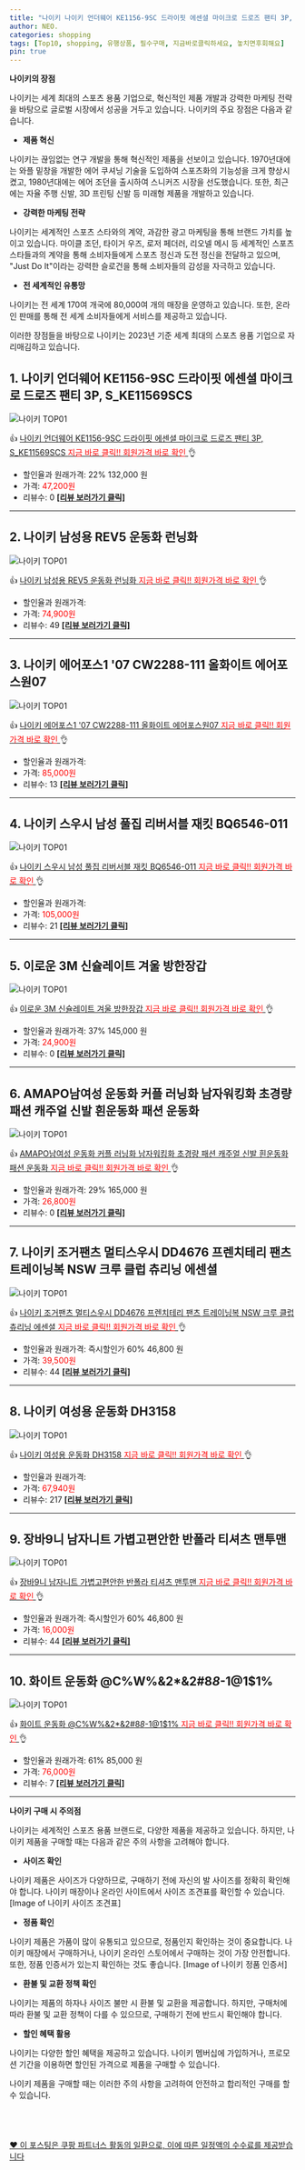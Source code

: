 ```yaml
---
title: "나이키 나이키 언더웨어 KE1156-9SC 드라이핏 에센셜 마이크로 드로즈 팬티 3P, S_KE11569SCS 특장점 필요 추천 제품 비교 최저 가격 비교 장점 구매 후기 구매평"
author: NEO.
categories: shopping
tags: [Top10, shopping, 유행상품, 필수구매, 지금바로클릭하세요, 놓치면후회해요]
pin: true
---
```

**나이키의 장점**

나이키는 세계 최대의 스포츠 용품 기업으로, 혁신적인 제품 개발과 강력한 마케팅 전략을 바탕으로 글로벌 시장에서 성공을 거두고 있습니다. 나이키의 주요 장점은 다음과 같습니다.

* **제품 혁신**

나이키는 끊임없는 연구 개발을 통해 혁신적인 제품을 선보이고 있습니다. 1970년대에는 와플 밑창을 개발한 에어 쿠셔닝 기술을 도입하여 스포츠화의 기능성을 크게 향상시켰고, 1980년대에는 에어 조던을 출시하여 스니커즈 시장을 선도했습니다. 또한, 최근에는 자율 주행 신발, 3D 프린팅 신발 등 미래형 제품을 개발하고 있습니다.

* **강력한 마케팅 전략**

나이키는 세계적인 스포츠 스타와의 계약, 과감한 광고 마케팅을 통해 브랜드 가치를 높이고 있습니다. 마이클 조던, 타이거 우즈, 로저 페더러, 리오넬 메시 등 세계적인 스포츠 스타들과의 계약을 통해 소비자들에게 스포츠 정신과 도전 정신을 전달하고 있으며, "Just Do It"이라는 강력한 슬로건을 통해 소비자들의 감성을 자극하고 있습니다.

* **전 세계적인 유통망**

나이키는 전 세계 170여 개국에 80,000여 개의 매장을 운영하고 있습니다. 또한, 온라인 판매를 통해 전 세계 소비자들에게 서비스를 제공하고 있습니다.

이러한 장점들을 바탕으로 나이키는 2023년 기준 세계 최대의 스포츠 용품 기업으로 자리매김하고 있습니다.

   

## 1. 나이키 언더웨어 KE1156-9SC 드라이핏 에센셜 마이크로 드로즈 팬티 3P, S_KE11569SCS

![나이키 TOP01](https://thumbnail9.coupangcdn.com/thumbnails/remote/490x490ex/image/vendor_inventory/2d9b/4d08575703ad8feba1018a44924c6799e1240d11e2031062f7033f59ef3e.jpg)


👍 [나이키 언더웨어 KE1156-9SC 드라이핏 에센셜 마이크로 드로즈 팬티 3P, S_KE11569SCS <font color=red> 지금 바로 클릭!! 회원가격 바로 확인 </font> ](https://link.coupang.com/re/AFFSDP?lptag=AF3617701&subid=GithubCoopas&pageKey=7508878858&traceid=V0-153&itemId=19670892330&vendorItemId=86776457676) 👌 


- 할인율과 원래가격: 22%  132,000   원
- 가격: <span style='color:red'>47,200원</span>
- 리뷰수: 0  [**[리뷰 보러가기 클릭]**](https://link.coupang.com/re/AFFSDP?lptag=AF3617701&subid=GithubCoopas&pageKey=7508878858&traceid=V0-153&itemId=19670892330&vendorItemId=86776457676)

---


   

## 2. 나이키 남성용 REV5 운동화 런닝화

![나이키 TOP01](https://thumbnail6.coupangcdn.com/thumbnails/remote/490x490ex/image/vendor_inventory/6615/6327e6b4b3f2ecd7b9abae100eb2072a76c9855471b0677866fe85c853e1.jpg)


👍 [나이키 남성용 REV5 운동화 런닝화 <font color=red> 지금 바로 클릭!! 회원가격 바로 확인 </font> ](https://link.coupang.com/re/AFFSDP?lptag=AF3617701&subid=GithubCoopas&pageKey=4790782302&traceid=V0-153&itemId=6138609949&vendorItemId=87755302181) 👌 


- 할인율과 원래가격: 
- 가격: <span style='color:red'>74,900원</span>
- 리뷰수: 49  [**[리뷰 보러가기 클릭]**](https://link.coupang.com/re/AFFSDP?lptag=AF3617701&subid=GithubCoopas&pageKey=4790782302&traceid=V0-153&itemId=6138609949&vendorItemId=87755302181)

---


   

## 3. 나이키 에어포스1 '07 CW2288-111 올화이트 에어포스원07

![나이키 TOP01](https://thumbnail9.coupangcdn.com/thumbnails/remote/490x490ex/image/vendor_inventory/e6bb/7da82de9d87110193086dc27eb63daf5ee6e69b0f07142b8591b38396bc4.jpg)


👍 [나이키 에어포스1 '07 CW2288-111 올화이트 에어포스원07 <font color=red> 지금 바로 클릭!! 회원가격 바로 확인 </font> ](https://link.coupang.com/re/AFFSDP?lptag=AF3617701&subid=GithubCoopas&pageKey=6957293598&traceid=V0-153&itemId=16923938641&vendorItemId=87914013182) 👌 


- 할인율과 원래가격: 
- 가격: <span style='color:red'>85,000원</span>
- 리뷰수: 13  [**[리뷰 보러가기 클릭]**](https://link.coupang.com/re/AFFSDP?lptag=AF3617701&subid=GithubCoopas&pageKey=6957293598&traceid=V0-153&itemId=16923938641&vendorItemId=87914013182)

---


   

## 4. 나이키 스우시 남성 풀집 리버서블 재킷 BQ6546-011

![나이키 TOP01](https://thumbnail6.coupangcdn.com/thumbnails/remote/490x490ex/image/vendor_inventory/9b81/f43786474aca793e078c1f6784a0991f8d2a6028e608760cb3e46186e693.png)


👍 [나이키 스우시 남성 풀집 리버서블 재킷 BQ6546-011 <font color=red> 지금 바로 클릭!! 회원가격 바로 확인 </font> ](https://link.coupang.com/re/AFFSDP?lptag=AF3617701&subid=GithubCoopas&pageKey=7652964577&traceid=V0-153&itemId=20367753265&vendorItemId=87451574099) 👌 


- 할인율과 원래가격: 
- 가격: <span style='color:red'>105,000원</span>
- 리뷰수: 21  [**[리뷰 보러가기 클릭]**](https://link.coupang.com/re/AFFSDP?lptag=AF3617701&subid=GithubCoopas&pageKey=7652964577&traceid=V0-153&itemId=20367753265&vendorItemId=87451574099)

---


   

## 5. 이로운 3M 신슐레이트 겨울 방한장갑

![나이키 TOP01](https://thumbnail10.coupangcdn.com/thumbnails/remote/490x490ex/image/vendor_inventory/d2f5/2ec1b13a7e030a088cd3348bf2f3f99cd630007edcf69df7338c3c75902e.jpeg)


👍 [이로운 3M 신슐레이트 겨울 방한장갑 <font color=red> 지금 바로 클릭!! 회원가격 바로 확인 </font> ](https://link.coupang.com/re/AFFSDP?lptag=AF3617701&subid=GithubCoopas&pageKey=7618320315&traceid=V0-153&itemId=20192248855&vendorItemId=87283403196) 👌 


- 할인율과 원래가격: 37%  145,000   원
- 가격: <span style='color:red'>24,900원</span>
- 리뷰수: 0  [**[리뷰 보러가기 클릭]**](https://link.coupang.com/re/AFFSDP?lptag=AF3617701&subid=GithubCoopas&pageKey=7618320315&traceid=V0-153&itemId=20192248855&vendorItemId=87283403196)

---


   

## 6. AMAPO남여성 운동화 커플 러닝화 남자워킹화 초경량 패션 캐주얼 신발 흰운동화 패션 운동화

![나이키 TOP01](https://thumbnail8.coupangcdn.com/thumbnails/remote/490x490ex/image/vendor_inventory/9cb1/54b6d21d7730e3bbba1bbacbb3344a05dfd3c3fb4684c2e6ec855e4721d5.jpg)


👍 [AMAPO남여성 운동화 커플 러닝화 남자워킹화 초경량 패션 캐주얼 신발 흰운동화 패션 운동화 <font color=red> 지금 바로 클릭!! 회원가격 바로 확인 </font> ](https://link.coupang.com/re/AFFSDP?lptag=AF3617701&subid=GithubCoopas&pageKey=7032618253&traceid=V0-153&itemId=17360988246&vendorItemId=84530946298) 👌 


- 할인율과 원래가격: 29%  165,000   원
- 가격: <span style='color:red'>26,800원</span>
- 리뷰수: 0  [**[리뷰 보러가기 클릭]**](https://link.coupang.com/re/AFFSDP?lptag=AF3617701&subid=GithubCoopas&pageKey=7032618253&traceid=V0-153&itemId=17360988246&vendorItemId=84530946298)

---


   

## 7. 나이키 조거팬츠 멀티스우시 DD4676 프렌치테리 팬츠 트레이닝복 NSW 크루 클럽 츄리닝 에센셜

![나이키 TOP01](https://thumbnail10.coupangcdn.com/thumbnails/remote/490x490ex/image/vendor_inventory/3be6/a183db69686d57c0e76c2881a9acb4bb4a083796fcc1c565c8d82440e88a.jpg)


👍 [나이키 조거팬츠 멀티스우시 DD4676 프렌치테리 팬츠 트레이닝복 NSW 크루 클럽 츄리닝 에센셜 <font color=red> 지금 바로 클릭!! 회원가격 바로 확인 </font> ](https://link.coupang.com/re/AFFSDP?lptag=AF3617701&subid=GithubCoopas&pageKey=7585016177&traceid=V0-153&itemId=20030605258&vendorItemId=87127149299) 👌 


- 할인율과 원래가격: 즉시할인가 60%  46,800   원
- 가격: <span style='color:red'>39,500원</span>
- 리뷰수: 44  [**[리뷰 보러가기 클릭]**](https://link.coupang.com/re/AFFSDP?lptag=AF3617701&subid=GithubCoopas&pageKey=7585016177&traceid=V0-153&itemId=20030605258&vendorItemId=87127149299)

---


   

## 8. 나이키 여성용 운동화 DH3158

![나이키 TOP01](https://thumbnail10.coupangcdn.com/thumbnails/remote/490x490ex/image/vendor_inventory/bbe2/15074b10ec77e734f12d7061b338a444c6e922c8b19b233fef404730406d.jpg)


👍 [나이키 여성용 운동화 DH3158 <font color=red> 지금 바로 클릭!! 회원가격 바로 확인 </font> ](https://link.coupang.com/re/AFFSDP?lptag=AF3617701&subid=GithubCoopas&pageKey=7485742354&traceid=V0-153&itemId=19564446415&vendorItemId=86672347491) 👌 


- 할인율과 원래가격: 
- 가격: <span style='color:red'>67,940원</span>
- 리뷰수: 217  [**[리뷰 보러가기 클릭]**](https://link.coupang.com/re/AFFSDP?lptag=AF3617701&subid=GithubCoopas&pageKey=7485742354&traceid=V0-153&itemId=19564446415&vendorItemId=86672347491)

---


   

## 9. 장바9니 남자니트 가볍고편안한 반폴라 티셔츠 맨투맨

![나이키 TOP01](https://thumbnail8.coupangcdn.com/thumbnails/remote/490x490ex/image/vendor_inventory/8504/166fef1c29d2358096f9e5c161eece75992152a9d1d208361020cf263d3b.jpg)


👍 [장바9니 남자니트 가볍고편안한 반폴라 티셔츠 맨투맨 <font color=red> 지금 바로 클릭!! 회원가격 바로 확인 </font> ](https://link.coupang.com/re/AFFSDP?lptag=AF3617701&subid=GithubCoopas&pageKey=6201491782&traceid=V0-153&itemId=12308017485&vendorItemId=79578195367) 👌 


- 할인율과 원래가격: 즉시할인가 60%  46,800   원
- 가격: <span style='color:red'>16,000원</span>
- 리뷰수: 44  [**[리뷰 보러가기 클릭]**](https://link.coupang.com/re/AFFSDP?lptag=AF3617701&subid=GithubCoopas&pageKey=6201491782&traceid=V0-153&itemId=12308017485&vendorItemId=79578195367)

---


   

## 10. 화이트 운동화 @C%W%&2*&2#8*8*-1@1$1%

![나이키 TOP01](https://thumbnail7.coupangcdn.com/thumbnails/remote/490x490ex/image/vendor_inventory/66db/258615da6cea93cde678f4a9694b0dae3ef604b23e869163d3f1904cd048.jpg)


👍 [화이트 운동화 @C%W%&2*&2#8*8*-1@1$1% <font color=red> 지금 바로 클릭!! 회원가격 바로 확인 </font> ](https://link.coupang.com/re/AFFSDP?lptag=AF3617701&subid=GithubCoopas&pageKey=7560473806&traceid=V0-153&itemId=19917391757&vendorItemId=87814537661) 👌 


- 할인율과 원래가격: 61%  85,000   원
- 가격: <span style='color:red'>76,000원</span>
- 리뷰수: 7  [**[리뷰 보러가기 클릭]**](https://link.coupang.com/re/AFFSDP?lptag=AF3617701&subid=GithubCoopas&pageKey=7560473806&traceid=V0-153&itemId=19917391757&vendorItemId=87814537661)

---
**나이키 구매 시 주의점**

나이키는 세계적인 스포츠 용품 브랜드로, 다양한 제품을 제공하고 있습니다. 하지만, 나이키 제품을 구매할 때는 다음과 같은 주의 사항을 고려해야 합니다.

* **사이즈 확인**

나이키 제품은 사이즈가 다양하므로, 구매하기 전에 자신의 발 사이즈를 정확히 확인해야 합니다. 나이키 매장이나 온라인 사이트에서 사이즈 조견표를 확인할 수 있습니다.
[Image of 나이키 사이즈 조견표]

* **정품 확인**

나이키 제품은 가품이 많이 유통되고 있으므로, 정품인지 확인하는 것이 중요합니다. 나이키 매장에서 구매하거나, 나이키 온라인 스토어에서 구매하는 것이 가장 안전합니다. 또한, 정품 인증서가 있는지 확인하는 것도 좋습니다.
[Image of 나이키 정품 인증서]

* **환불 및 교환 정책 확인**

나이키는 제품의 하자나 사이즈 불만 시 환불 및 교환을 제공합니다. 하지만, 구매처에 따라 환불 및 교환 정책이 다를 수 있으므로, 구매하기 전에 반드시 확인해야 합니다.

* **할인 혜택 활용**

나이키는 다양한 할인 혜택을 제공하고 있습니다. 나이키 멤버십에 가입하거나, 프로모션 기간을 이용하면 할인된 가격으로 제품을 구매할 수 있습니다.

나이키 제품을 구매할 때는 이러한 주의 사항을 고려하여 안전하고 합리적인 구매를 할 수 있습니다.<br><br><br><br><br> [ ❤  이 포스팅은 쿠팡 파트너스 활동의 일환으로, 이에 따른 일정액의 수수료를 제공받습니다](https://link.coupang.com/a/bcEFyh)